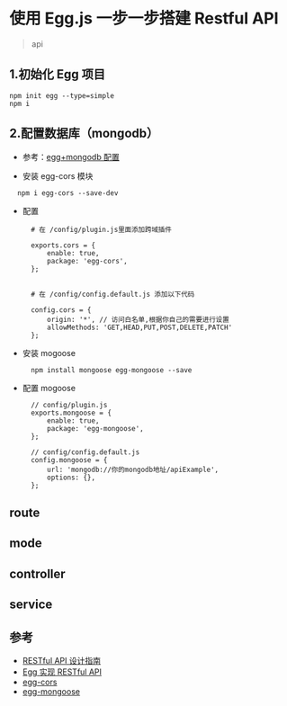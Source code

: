 # 使用 Egg.js 一步一步搭建 Restful API

>api

## 1.初始化 Egg 项目

```
npm init egg --type=simple
npm i
```


## 2.配置数据库（mongodb）
- 参考：[egg+mongodb 配置](https://www.jianshu.com/p/44afea9b4607)

>

- 安装 egg-cors 模块
```
  npm i egg-cors --save-dev
```
- 配置
  ```
    # 在 /config/plugin.js里面添加跨域插件

    exports.cors = {
        enable: true,
        package: 'egg-cors',
    };


    # 在 /config/config.default.js 添加以下代码

    config.cors = {
        origin: '*', // 访问白名单,根据你自己的需要进行设置
        allowMethods: 'GET,HEAD,PUT,POST,DELETE,PATCH'
    };

  ```

- 安装 mogoose 
  ```
    npm install mongoose egg-mongoose --save
  ```
- 配置 mogoose
  ```
    // config/plugin.js
    exports.mongoose = {
        enable: true,
        package: 'egg-mongoose',
    };
    
    // config/config.default.js
    config.mongoose = {
        url: 'mongodb://你的mongodb地址/apiExample',
        options: {},
    };

  ```

## route

## mode

## controller


## service




## 参考
- [RESTful API 设计指南](http://www.ruanyifeng.com/blog/2014/05/restful_api.html)
- [Egg 实现 RESTful API](https://eggjs.org/zh-cn/tutorials/restful.html)
- [egg-cors](https://github.com/eggjs/egg-cors)
- [egg-mongoose](https://github.com/eggjs/egg-mongoose)
